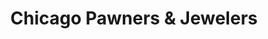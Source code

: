 ---
title: "Chicago Pawners & Jewelers"
url: /chicago/chicago-pawners-and-jewelers/
shop: pawnbroker
---